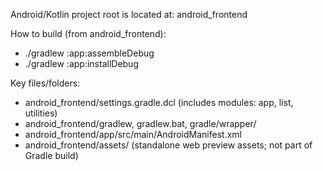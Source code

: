 Android/Kotlin project root is located at: android_frontend

How to build (from android_frontend):
- ./gradlew :app:assembleDebug
- ./gradlew :app:installDebug

Key files/folders:
- android_frontend/settings.gradle.dcl (includes modules: app, list, utilities)
- android_frontend/gradlew, gradlew.bat, gradle/wrapper/
- android_frontend/app/src/main/AndroidManifest.xml
- android_frontend/assets/ (standalone web preview assets; not part of Gradle build)
